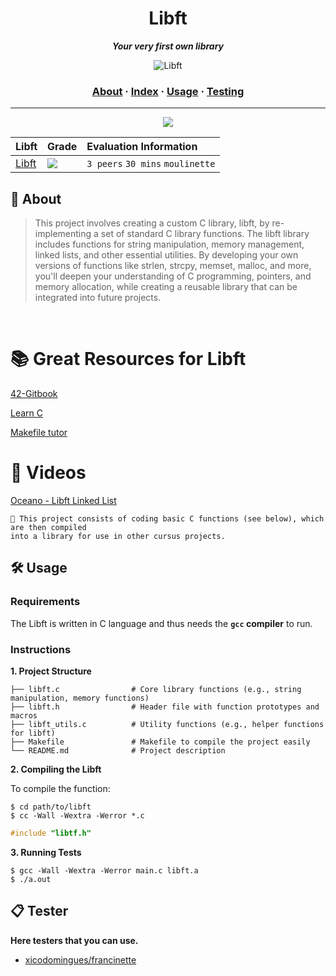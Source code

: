 <h1 align="center">
	Libft
</h1>

<p align="center">
	<b><i>Your very first own library</i></b><br>
</p>

<p align="center">
  <img src="https://miro.medium.com/v2/resize:fit:1400/1*8lw6KktyFOL3wSCdZSRdsw.jpeg" alt="Libft">
</p>

<h3 align="center">
	<a href="#%EF%B8%8F-about">About</a>
	<span> · </span>
	<a href="#-index">Index</a>
	<span> · </span>
	<a href="#%EF%B8%8F-usage">Usage</a>
	<span> · </span>
	<a href="#-testing">Testing</a>
</h3>

---
<be>

<div align="center">
	<img src="https://user-images.githubusercontent.com/101434516/202159991-adaddef4-8289-4e32-8fe2-c447b73e665e.png">
</div>


<div align="center">

| Libft | Grade | Evaluation Information |
| :--- | :--- | :--- |
| [Libft](https://github.com/anjinhogustavo/42-Common-Core---Libft/blob/main/libft.h) | <img src="https://img.shields.io/badge/125%20%2F%20100-success"/> | `3 peers` `30 mins` `moulinette` |

</div>


## 📝 About 

> This project involves creating a custom C library, libft, by re-implementing a set of standard C library functions. The libft library includes functions for string manipulation, memory management, linked lists, and other essential utilities. By developing your own versions of functions like strlen, strcpy, memset, malloc, and more, you'll deepen your understanding of C programming, pointers, and memory allocation, while creating a reusable library that can be integrated into future projects.

<br>

# 📚 Great Resources for Libft

[42-Gitbook](https://42-cursus.gitbook.io/guide)

[Learn C](https://www.learn-c.org/)

[Makefile tutor](https://www.cs.colby.edu/maxwell/courses/tutorials/maketutor/)

# 🎥 Videos 

[Oceano - Libft Linked List](https://www.youtube.com/watch?v=mkZYMKwKkvI&t=267s&pp=ugMICgJwdBABGAHKBQlsaWJmdCAgNDI%3D)



	🚀 This project consists of coding basic C functions (see below), which are then compiled
	into a library for use in other cursus projects.

 
## 🛠️ Usage

### Requirements

The Libft is written in C language and thus needs the **`gcc` compiler** to run.

### Instructions

**1. Project Structure**
```
├── libft.c                # Core library functions (e.g., string manipulation, memory functions)
├── libft.h                # Header file with function prototypes and macros
├── libft_utils.c          # Utility functions (e.g., helper functions for libft)
├── Makefile               # Makefile to compile the project easily
└── README.md              # Project description
```
**2. Compiling the Libft**

To compile the function:

```shell
$ cd path/to/libft
$ cc -Wall -Wextra -Werror *.c
```

```C
#include "libtf.h"
```

**3. Running Tests**
```
$ gcc -Wall -Wextra -Werror main.c libft.a
$ ./a.out
```

## 📋 Tester

**Here testers that you can use.**

* [xicodomingues/francinette](https://github.com/xicodomingues/francinette)
